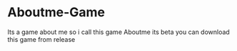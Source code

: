 # Aboutme-Game
Its a game about me so i call this game Aboutme its beta
you can download this game from release
